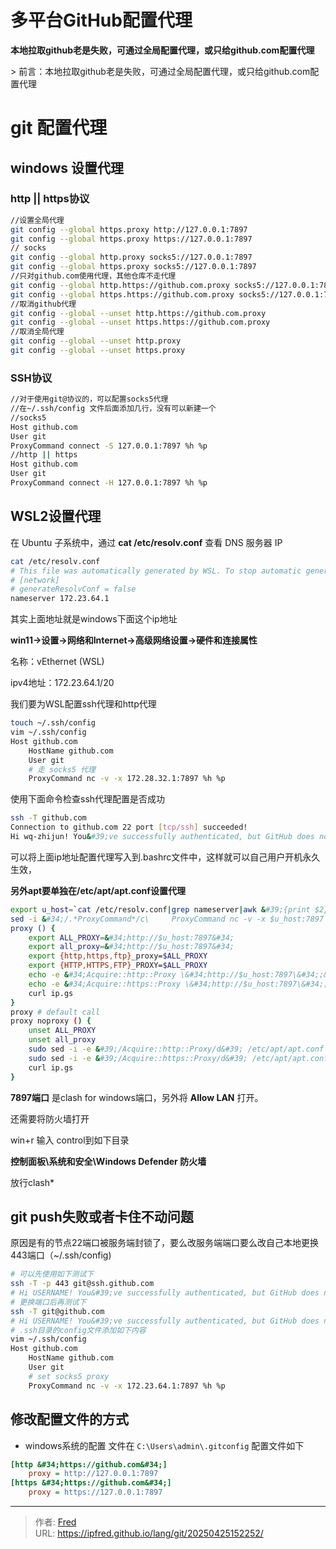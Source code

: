 # 多平台GitHub配置代理

**本地拉取github老是失败，可通过全局配置代理，或只给github.com配置代理**



&gt; 前言：本地拉取github老是失败，可通过全局配置代理，或只给github.com配置代理

# git 配置代理

## windows 设置代理

### http || https协议

```bash
//设置全局代理
git config --global https.proxy http://127.0.0.1:7897
git config --global https.proxy https://127.0.0.1:7897
// socks
git config --global http.proxy socks5://127.0.0.1:7897
git config --global https.proxy socks5://127.0.0.1:7897
//只对github.com使用代理，其他仓库不走代理
git config --global http.https://github.com.proxy socks5://127.0.0.1:7897
git config --global https.https://github.com.proxy socks5://127.0.0.1:7897
//取消github代理
git config --global --unset http.https://github.com.proxy
git config --global --unset https.https://github.com.proxy
//取消全局代理
git config --global --unset http.proxy
git config --global --unset https.proxy
```

### SSH协议

```bash
//对于使用git@协议的，可以配置socks5代理
//在~/.ssh/config 文件后面添加几行，没有可以新建一个
//socks5
Host github.com
User git
ProxyCommand connect -S 127.0.0.1:7897 %h %p
//http || https
Host github.com
User git
ProxyCommand connect -H 127.0.0.1:7897 %h %p
```

## WSL2设置代理

在 Ubuntu 子系统中，通过 **cat /etc/resolv.conf** 查看 DNS 服务器 IP

```bash
cat /etc/resolv.conf
# This file was automatically generated by WSL. To stop automatic generation of this file, add the following entry to /etc/wsl.conf:
# [network]
# generateResolvConf = false
nameserver 172.23.64.1
```

其实上面地址就是windows下面这个ip地址

**win11-&gt;设置-&gt;网络和Internet-&gt;高级网络设置-&gt;硬件和连接属性**

名称：vEthernet (WSL)

ipv4地址：172.23.64.1/20

我们要为WSL配置ssh代理和http代理

```bash
touch ~/.ssh/config
vim ~/.ssh/config
Host github.com
    HostName github.com
    User git
    # 走 socks5 代理
    ProxyCommand nc -v -x 172.28.32.1:7897 %h %p
```

使用下面命令检查ssh代理配置是否成功

```bash
ssh -T github.com
Connection to github.com 22 port [tcp/ssh] succeeded!
Hi wq-zhijun! You&#39;ve successfully authenticated, but GitHub does not provide shell access.
```

可以将上面ip地址配置代理写入到.bashrc文件中，这样就可以自己用户开机永久生效，

**另外apt要单独在/etc/apt/apt.conf设置代理**

```bash
export u_host=`cat /etc/resolv.conf|grep nameserver|awk &#39;{print $2}&#39;`
sed -i &#34;/.*ProxyCommand*/c\     ProxyCommand nc -v -x $u_host:7897 %h %p&#34; ~/.ssh/config
proxy () {
    export ALL_PROXY=&#34;http://$u_host:7897&#34;
    export all_proxy=&#34;http://$u_host:7897&#34;
    export {http,https,ftp}_proxy=$ALL_PROXY
    export {HTTP,HTTPS,FTP}_PROXY=$ALL_PROXY
    echo -e &#34;Acquire::http::Proxy \&#34;http://$u_host:7897\&#34;;&#34; | sudo tee -a /etc/apt/apt.conf &gt; /dev/null
    echo -e &#34;Acquire::https::Proxy \&#34;http://$u_host:7897\&#34;;&#34; | sudo tee -a /etc/apt/apt.conf &gt; /dev/null
    curl ip.gs
}
proxy # default call
proxy noproxy () {
    unset ALL_PROXY
    unset all_proxy
    sudo sed -i -e &#39;/Acquire::http::Proxy/d&#39; /etc/apt/apt.conf
    sudo sed -i -e &#39;/Acquire::https::Proxy/d&#39; /etc/apt/apt.conf
    curl ip.gs
}
```

**7897端口** 是clash for windows端口，另外将 **Allow LAN** 打开。

还需要将防火墙打开

win&#43;r 输入 control到如下目录

**控制面板\\系统和安全\\Windows Defender 防火墙**

放行clash*

## git push失败或者卡住不动问题

原因是有的节点22端口被服务端封锁了，要么改服务端端口要么改自己本地更换443端口（~/.ssh/config)

```bash
# 可以先使用如下测试下
ssh -T -p 443 git@ssh.github.com
# Hi USERNAME! You&#39;ve successfully authenticated, but GitHub does not provide shell access.
# 更换端口后再测试下
ssh -T git@github.com
# Hi USERNAME! You&#39;ve successfully authenticated, but GitHub does not provide shell access.
# .ssh目录的config文件添加如下内容
vim ~/.ssh/config
Host github.com
    HostName github.com
    User git
    # set socks5 proxy
    ProxyCommand nc -v -x 172.23.64.1:7897 %h %p
```

## 修改配置文件的方式
- windows系统的配置 文件在 `C:\Users\admin\.gitconfig`
配置文件如下

```ini
[http &#34;https://github.com&#34;]
	proxy = http://127.0.0.1:7897
[https &#34;https://github.com&#34;]
	proxy = https://127.0.0.1:7897
```

---

> 作者: [Fred](https://github.com/ipfred)  
> URL: https://ipfred.github.io/lang/git/20250425152252/  

